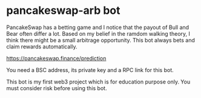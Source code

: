 # pancakeswap-arb bot

PancakeSwap has a betting game and I notice that the payout of Bull and Bear often differ a lot. Based on my belief in the ramdom walking theory, I think there might be a small arbitrage opportunity. This bot always bets  and claim rewards automatically. 

https://pancakeswap.finance/prediction

You need a BSC address, its private key and a RPC link for this bot.

This bot is my first web3 project which is for education purpose only. You must consider risk before using this bot.
